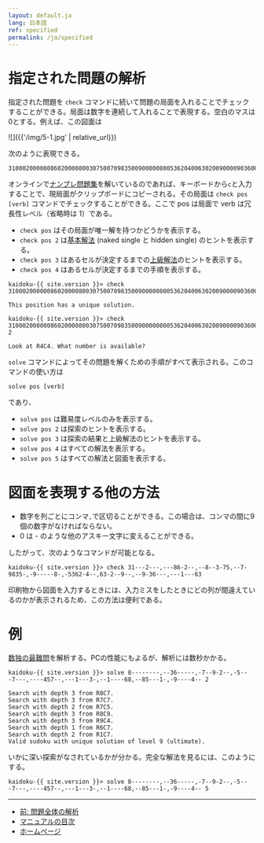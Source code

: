 ```yaml
---
layout: default.ja
lang: 日本語
ref: specified
permalink: /ja/specified
---
```


# 指定された問題の解析

指定された問題を `check` コマンドに続いて問題の局面を入れることでチェックすることができる。局面は数字を連続して入れることで表現する。空白のマスは0とする。例えば、この図面は

![]({{'/img/5-1.jpg' | relative_url}})

次のように表現できる。

    310002000000860200008003075007098350090000080053620400630200900009036000000100063

オンラインで[ナンプレ問題集](sudoku)を解いているのであれば、キーボードから`c`と入力することで、現局面がクリップボードにコピーされる。その局面は `check pos [verb]` コマンドでチェックすることができる。ここで pos は局面で verb は冗長性レベル（省略時は 1）である。

- `check pos` はその局面が唯一解を持つかどうかを表示する。
- `check pos 2` は[基本解法](basichint) (naked single と hidden single) のヒントを表示する。
- `check pos 3` はあるセルが決定するまでの[上級解法](logic)のヒントを表示する。
- `check pos 4` はあるセルが決定するまでの手順を表示する。

```
kaidoku-{{ site.version }}> check 310002000000860200008003075007098350090000080053620400630200900009036000000100063

This position has a unique solution.

kaidoku-{{ site.version }}> check 310002000000860200008003075007098350090000080053620400630200900009036000000100063 2

Look at R4C4. What number is available?
```

`solve` コマンドによってその問題を解くための手順がすべて表示される。このコマンドの使い方は

    solve pos [verb]
 
であり、
 
- `solve pos` は難易度レベルのみを表示する。
- `solve pos 2` は探索のヒントを表示する。
- `solve pos 3` は探索の結果と上級解法のヒントを表示する。
- `solve pos 4` はすべての解法を表示する。
- `solve pos 5` はすべての解法と図面を表示する。

# 図面を表現する他の方法

- 数字を列ごとにコンマ`,`で区切ることができる。この場合は、コンマの間に9個の数字がなければならない。
- 0 は - のような他のアスキー文字に変えることができる。

したがって、次のようなコマンドが可能となる。

    kaidoku-{{ site.version }}> check 31---2---,---86-2--,--8--3-75,--7-9835-,-9-----8-,-5362-4--,63-2--9--,--9-36---,---1---63

印刷物から図面を入力するときには、入力ミスをしたときにどの列が間違えているのかが表示されるため、この方法は便利である。

# 例

[数独の最難問](http://www.telegraph.co.uk/news/science/science-news/9359579/Worlds-hardest-sudoku-can-you-crack-it.html)を解析する。PCの性能にもよるが、解析には数秒かかる。

    kaidoku-{{ site.version }}> solve 8--------,--36-----,-7--9-2--,-5---7---,----457--,---1---3-,--1----68,--85---1-,-9----4-- 2
    
    Search with depth 3 from R8C7.
    Search with depth 3 from R7C7.
    Search with depth 2 from R7C5.
    Search with depth 3 from R8C9.
    Search with depth 3 from R9C4.
    Search with depth 1 from R6C7.
    Search with depth 2 from R1C7.
    Valid sudoku with unique solution of level 9 (ultimate).
    
いかに深い探索がなされているかが分かる。完全な解法を見るには、このようにする。

    kaidoku-{{ site.version }}> solve 8--------,--36-----,-7--9-2--,-5---7---,----457--,---1---3-,--1----68,--85---1-,-9----4-- 5

- - -

- [前: 問題全体の解析](./analysis)
- [マニュアルの目次](./#マニュアル)
- [ホームページ](./)
